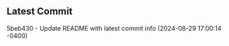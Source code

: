 
## Latest Commit
5beb430 - Update README with latest commit info (2024-08-29 17:00:14 -0400) <Yunxi-Zhou>
